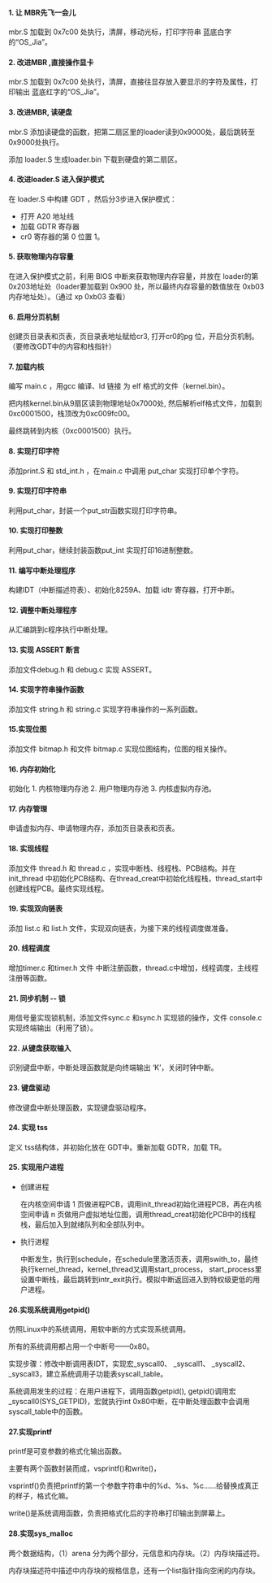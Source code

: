 #### 1. 让 MBR先飞一会儿

mbr.S 加载到 0x7c00 处执行，清屏，移动光标，打印字符串 蓝底白字的“OS_Jia”。

#### 2. 改进MBR ,直接操作显卡

mbr.S 加载到 0x7c00 处执行，清屏，直接往显存放入要显示的字符及属性，打印输出 蓝底红字的“OS_Jia”。

#### 3. 改进MBR, 读硬盘

mbr.S 添加读硬盘的函数，把第二扇区里的loader读到0x9000处，最后跳转至0x9000处执行。

添加 loader.S 生成loader.bin 下载到硬盘的第二扇区。

#### 4. 改进loader.S 进入保护模式

在 loader.S 中构建 GDT ，然后分3步进入保护模式：

- 打开 A20 地址线
- 加载 GDTR 寄存器
- cr0 寄存器的第 0 位置 1。

#### 5. 获取物理内存容量

在进入保护模式之前，利用 BIOS 中断来获取物理内存容量，并放在 loader的第 0x203地址处（loader要加载到 0x900 处，所以最终内存容量的数值放在 0xb03 内存地址处）。（通过 xp 0xb03 查看）

#### 6. 启用分页机制

创建页目录表和页表，页目录表地址赋给cr3, 打开cr0的pg 位，开启分页机制。（要修改GDT中的内容和栈指针）

#### 7. 加载内核

编写 main.c ，用gcc 编译、ld 链接 为 elf 格式的文件（kernel.bin）。

把内核kernel.bin从9扇区读到物理地址0x7000处, 然后解析elf格式文件，加载到0xc0001500，栈顶改为0xc009fc00。

最终跳转到内核（0xc0001500）执行。

#### 8. 实现打印字符

添加print.S 和 std_int.h ，在main.c 中调用 put_char 实现打印单个字符。

#### 9. 实现打印字符串

利用put_char，封装一个put_str函数实现打印字符串。

#### 10. 实现打印整数

利用put_char，继续封装函数put_int 实现打印16进制整数。

#### 11. 编写中断处理程序

构建IDT（中断描述符表）、初始化8259A、加载 idtr 寄存器，打开中断。

#### 12. 调整中断处理程序

从汇编跳到c程序执行中断处理。

#### 13. 实现 ASSERT 断言

添加文件debug.h 和 debug.c 实现 ASSERT。

#### 14. 实现字符串操作函数

添加文件 string.h 和 string.c 实现字符串操作的一系列函数。

#### 15.实现位图

添加文件 bitmap.h 和文件 bitmap.c 实现位图结构，位图的相关操作。

#### 16. 内存初始化

初始化 1. 内核物理内存池 2. 用户物理内存池 3. 内核虚拟内存池。

#### 17. 内存管理

申请虚拟内存、申请物理内存，添加页目录表和页表。

#### 18. 实现线程

添加文件 thread.h 和 thread.c ，实现中断栈、线程栈、PCB结构。并在init_thread 中初始化PCB结构、在thread_creat中初始化线程栈，thread_start中创建线程PCB。最终实现线程。

#### 19. 实现双向链表

添加 list.c 和 list.h 文件，实现双向链表，为接下来的线程调度做准备。

#### 20. 线程调度

增加timer.c 和timer.h 文件 中断注册函数，thread.c中增加，线程调度，主线程注册等函数。

#### 21. 同步机制 -- 锁

用信号量实现锁机制，添加文件sync.c 和sync.h 实现锁的操作，文件 console.c 实现终端输出（利用了锁）。

#### 22. 从键盘获取输入

识别键盘中断，中断处理函数就是向终端输出 ‘K’，关闭时钟中断。

#### 23. 键盘驱动

修改键盘中断处理函数，实现键盘驱动程序。

#### 24. 实现 tss

定义 tss结构体，并初始化放在 GDT中。重新加载 GDTR，加载 TR。

#### 25. 实现用户进程

- 创建进程

  在内核空间申请 1 页做进程PCB，调用init_thread初始化进程PCB，再在内核空间申请 n 页做用户虚拟地址位图，调用thread_creat初始化PCB中的线程栈，最后加入到就绪队列和全部队列中。

- 执行进程

  中断发生，执行到schedule，在schedule里激活页表，调用swith_to，最终执行kernel_thread，kernel_thread又调用start_process， start_process里设置中断栈，最后跳转到intr_exit执行。模拟中断返回进入到特权级更低的用户进程。

#### 26.实现系统调用getpid()

仿照Linux中的系统调用，用软中断的方式实现系统调用。

所有的系统调用都占用一个中断号——0x80。

实现步骤：修改中断调用表IDT，实现宏_syscall0、 _syscall1、 _syscall2、 _syscall3，建立系统调用子功能表syscall_table。

系统调用发生的过程：在用户进程下，调用函数getpid(), getpid()调用宏_syscall0(SYS_GETPID)，宏就执行int 0x80中断，在中断处理函数中会调用syscall_table中的函数。



#### 27.实现printf

printf是可变参数的格式化输出函数。

主要有两个函数封装而成，vsprintf()和write()，

vsprintf()负责把printf的第一个参数字符串中的%d、%s、%c……给替换成真正的样子，格式化嘛。

write()是系统调用函数，负责把格式化后的字符串打印输出到屏幕上。

#### 28.实现sys_malloc

两个数据结构，（1）arena 分为两个部分，元信息和内存块。（2）内存块描述符。

内存块描述符中描述中内存块的规格信息，还有一个list指针指向空闲的内存块。







